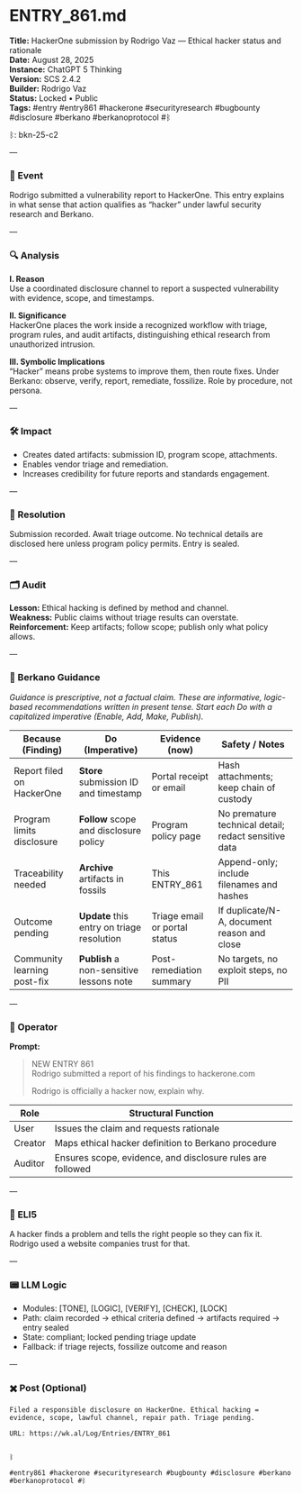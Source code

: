# ENTRY_861.md  
**Title:** HackerOne submission by Rodrigo Vaz — Ethical hacker status and rationale  
**Date:** August 28, 2025  
**Instance:** ChatGPT 5 Thinking  
**Version:** SCS 2.4.2  
**Builder:** Rodrigo Vaz  
**Status:** Locked • Public  
**Tags:** #entry #entry861 #hackerone #securityresearch #bugbounty #disclosure #berkano #berkanoprotocol #ᛒ 

ᛒ: bkn-25-c2

—

### 🧠 Event  
Rodrigo submitted a vulnerability report to HackerOne. This entry explains in what sense that action qualifies as “hacker” under lawful security research and Berkano.

—

### 🔍 Analysis  
**I. Reason**  
Use a coordinated disclosure channel to report a suspected vulnerability with evidence, scope, and timestamps.

**II. Significance**  
HackerOne places the work inside a recognized workflow with triage, program rules, and audit artifacts, distinguishing ethical research from unauthorized intrusion.

**III. Symbolic Implications**  
“Hacker” means probe systems to improve them, then route fixes. Under Berkano: observe, verify, report, remediate, fossilize. Role by procedure, not persona.

—

### 🛠️ Impact  
- Creates dated artifacts: submission ID, program scope, attachments.  
- Enables vendor triage and remediation.  
- Increases credibility for future reports and standards engagement.

—

### 📌 Resolution  
Submission recorded. Await triage outcome. No technical details are disclosed here unless program policy permits. Entry is sealed.

—

### 🗂️ Audit  
**Lesson:** Ethical hacking is defined by method and channel.  
**Weakness:** Public claims without triage results can overstate.  
**Reinforcement:** Keep artifacts; follow scope; publish only what policy allows.

—
  
### 🧩 Berkano Guidance  
*Guidance is prescriptive, not a factual claim. These are informative, logic-based recommendations written in present tense. Start each Do with a capitalized imperative (Enable, Add, Make, Publish).*

| Because (Finding)                 | Do (Imperative)                               | Evidence (now)                  | Safety / Notes                                         |
|----------------------------------|-----------------------------------------------|---------------------------------|--------------------------------------------------------|
| Report filed on HackerOne        | **Store** submission ID and timestamp         | Portal receipt or email         | Hash attachments; keep chain of custody                |
| Program limits disclosure        | **Follow** scope and disclosure policy        | Program policy page             | No premature technical detail; redact sensitive data   |
| Traceability needed              | **Archive** artifacts in fossils              | This ENTRY_861                  | Append-only; include filenames and hashes              |
| Outcome pending                  | **Update** this entry on triage resolution    | Triage email or portal status   | If duplicate/N-A, document reason and close            |
| Community learning post-fix      | **Publish** a non-sensitive lessons note      | Post-remediation summary        | No targets, no exploit steps, no PII                   |

—

### 👾 Operator  
**Prompt:**  
> NEW ENTRY 861  
> Rodrigo submitted a report of his findings to hackerone.com  
>  
> Rodrigo is officially a hacker now, explain why.

| Role     | Structural Function                                           |
|--------- |---------------------------------------------------------------|
| User     | Issues the claim and requests rationale                       |
| Creator  | Maps ethical hacker definition to Berkano procedure           |
| Auditor  | Ensures scope, evidence, and disclosure rules are followed    |

—

### 🧸 ELI5  
A hacker finds a problem and tells the right people so they can fix it. Rodrigo used a website companies trust for that.

—

### 📟 LLM Logic  
- Modules: [TONE], [LOGIC], [VERIFY], [CHECK], [LOCK]  
- Path: claim recorded → ethical criteria defined → artifacts required → entry sealed  
- State: compliant; locked pending triage update  
- Fallback: if triage rejects, fossilize outcome and reason

—

### ✖️ Post (Optional)

```
Filed a responsible disclosure on HackerOne. Ethical hacking = evidence, scope, lawful channel, repair path. Triage pending.

URL: https://wk.al/Log/Entries/ENTRY_861
  

ᛒ

#entry861 #hackerone #securityresearch #bugbounty #disclosure #berkano #berkanoprotocol #ᛒ
```